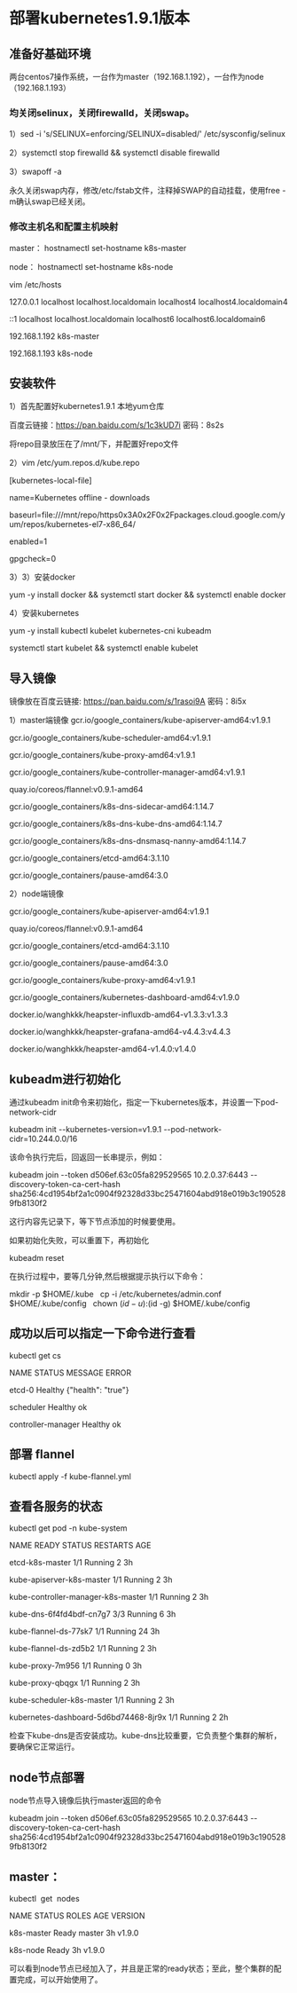 # 部署kubernetes1.9.1版本

## 准备好基础环境

两台centos7操作系统，一台作为master（192.168.1.192），一台作为node（192.168.1.193）

### 均关闭selinux，关闭firewalld，关闭swap。

1）sed -i 's/SELINUX=enforcing/SELINUX=disabled/' /etc/sysconfig/selinux

2）systemctl stop firewalld && systemctl disable firewalld

3）swapoff -a

永久关闭swap内存，修改/etc/fstab文件，注释掉SWAP的自动挂载，使用free -m确认swap已经关闭。


### 修改主机名和配置主机映射

master： hostnamectl set-hostname k8s-master

node：   hostnamectl set-hostname k8s-node

vim /etc/hosts

127.0.0.1   localhost localhost.localdomain localhost4 localhost4.localdomain4

::1         localhost localhost.localdomain localhost6 localhost6.localdomain6

192.168.1.192 k8s-master

192.168.1.193 k8s-node


## 安装软件

1）首先配置好kubernetes1.9.1 本地yum仓库

百度云链接：https://pan.baidu.com/s/1c3kUD7i 密码：8s2s

将repo目录放压在了/mnt/下，并配置好repo文件

2）vim /etc/yum.repos.d/kube.repo


[kubernetes-local-file]

name=Kubernetes offline - downloads

baseurl=file:///mnt/repo/https0x3A0x2F0x2Fpackages.cloud.google.com/yum/repos/kubernetes-el7-x86_64/

enabled=1

gpgcheck=0

3）3）安装docker

yum -y install docker && systemctl start docker && systemctl enable docker

4）安装kubernetes

yum -y install kubectl kubelet kubernetes-cni kubeadm

systemctl start kubelet && systemctl enable kubelet


## 导入镜像

镜像放在百度云链接: https://pan.baidu.com/s/1rasoi9A 密码：8i5x

1）master端镜像
gcr.io/google_containers/kube-apiserver-amd64:v1.9.1 
  
gcr.io/google_containers/kube-scheduler-amd64:v1.9.1
  
gcr.io/google_containers/kube-proxy-amd64:v1.9.1  

gcr.io/google_containers/kube-controller-manager-amd64:v1.9.1
    
quay.io/coreos/flannel:v0.9.1-amd64
   
gcr.io/google_containers/k8s-dns-sidecar-amd64:1.14.7

gcr.io/google_containers/k8s-dns-kube-dns-amd64:1.14.7

gcr.io/google_containers/k8s-dns-dnsmasq-nanny-amd64:1.14.7 

gcr.io/google_containers/etcd-amd64:3.1.10   

gcr.io/google_containers/pause-amd64:3.0

2）node端镜像

gcr.io/google_containers/kube-apiserver-amd64:v1.9.1

quay.io/coreos/flannel:v0.9.1-amd64

gcr.io/google_containers/etcd-amd64:3.1.10

gcr.io/google_containers/pause-amd64:3.0

gcr.io/google_containers/kube-proxy-amd64:v1.9.1

gcr.io/google_containers/kubernetes-dashboard-amd64:v1.9.0

docker.io/wanghkkk/heapster-influxdb-amd64-v1.3.3:v1.3.3

docker.io/wanghkkk/heapster-grafana-amd64-v4.4.3:v4.4.3

docker.io/wanghkkk/heapster-amd64-v1.4.0:v1.4.0


## kubeadm进行初始化

通过kubeadm init命令来初始化，指定一下kubernetes版本，并设置一下pod-network-cidr

kubeadm init --kubernetes-version=v1.9.1 --pod-network-cidr=10.244.0.0/16

该命令执行完后，回返回一长串提示，例如：

kubeadm join --token d506ef.63c05fa829529565 10.2.0.37:6443 --discovery-token-ca-cert-hash sha256:4cd1954bf2a1c0904f92328d33bc25471604abd918e019b3c1905289fb8130f2

这行内容先记录下，等下节点添加的时候要使用。 

如果初始化失败，可以重置下，再初始化

kubeadm reset

在执行过程中，要等几分钟,然后根据提示执行以下命令：

mkdir -p $HOME/.kube
 
cp -i /etc/kubernetes/admin.conf $HOME/.kube/config
 
chown $(id -u):$(id -g) $HOME/.kube/config


## 成功以后可以指定一下命令进行查看

kubectl get cs

NAME                 STATUS    MESSAGE              ERROR

etcd-0               Healthy   {"health": "true"}   

scheduler            Healthy   ok        
 
controller-manager   Healthy   ok


## 部署 flannel

kubectl apply -f kube-flannel.yml


## 查看各服务的状态

kubectl get pod -n kube-system

NAME                                    READY     STATUS    RESTARTS   AGE

etcd-k8s-master                         1/1       Running   2          3h

kube-apiserver-k8s-master               1/1       Running   2          3h

kube-controller-manager-k8s-master      1/1       Running   2          3h

kube-dns-6f4fd4bdf-cn7g7                3/3       Running   6          3h

kube-flannel-ds-77sk7                   1/1       Running   24         3h

kube-flannel-ds-zd5b2                   1/1       Running   2          3h

kube-proxy-7m956                        1/1       Running   0          3h

kube-proxy-qbqgx                        1/1       Running   2          3h

kube-scheduler-k8s-master               1/1       Running   2          3h

kubernetes-dashboard-5d6bd74468-8jr9x   1/1       Running   2          2h

检查下kube-dns是否安装成功。kube-dns比较重要，它负责整个集群的解析，要确保它正常运行。


## node节点部署

node节点导入镜像后执行master返回的命令

kubeadm join --token d506ef.63c05fa829529565 10.2.0.37:6443 --discovery-token-ca-cert-hash sha256:4cd1954bf2a1c0904f92328d33bc25471604abd918e019b3c1905289fb8130f2


## master：

kubectl  get  nodes

NAME         STATUS    ROLES     AGE       VERSION

k8s-master   Ready     master    3h        v1.9.0

k8s-node     Ready     <none>    3h        v1.9.0

可以看到node节点已经加入了，并且是正常的ready状态；至此，整个集群的配置完成，可以开始使用了。

